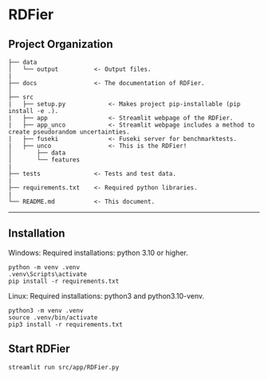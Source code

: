 RDFier
======


Project Organization
--------------------

    ├── data
    │   └── output          <- Output files.
    |
    ├── docs                <- The documentation of RDFier.
    │  
    ├── src
    |   ├── setup.py            <- Makes project pip-installable (pip install -e .).
    |   ├── app                 <- Streamlit webpage of the RDFier.
    |   ├── app_unco            <- Streamlit webpage includes a method to create pseudorandom uncertainties.
    |   ├── fuseki              <- Fuseki server for benchmarktests.
    |   ├── unco                <- This is the RDFier!
    │       ├── data
    │       └── features
    |
    ├── tests               <- Tests and test data.
    |
    ├── requirements.txt    <- Required python libraries.
    |
    └── README.md           <- This document.

--------

Installation
------------
Windows:
Required installations: python 3.10 or higher.
```shell
python -m venv .venv
.venv\Scripts\activate
pip install -r requirements.txt
```

Linux:
Required installations: python3 and python3.10-venv.
```shell
python3 -m venv .venv
source .venv/bin/activate
pip3 install -r requirements.txt
```

Start RDFier
------------
```shell
streamlit run src/app/RDFier.py
```


